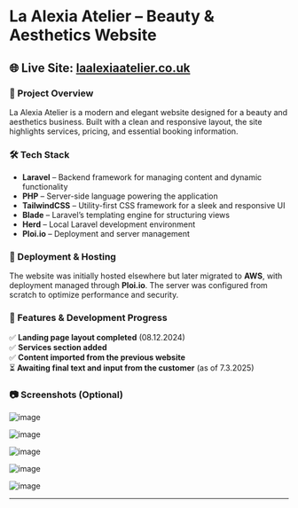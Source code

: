 # La Alexia Atelier – Beauty & Aesthetics Website  

## 🌐 Live Site: [laalexiaatelier.co.uk](https://laalexiaatelier.co.uk/)  

### 📌 Project Overview  
La Alexia Atelier is a modern and elegant website designed for a beauty and aesthetics business. Built with a clean and responsive layout, the site highlights services, pricing, and essential booking information.  

### 🛠️ Tech Stack  
- **Laravel** – Backend framework for managing content and dynamic functionality  
- **PHP** – Server-side language powering the application  
- **TailwindCSS** – Utility-first CSS framework for a sleek and responsive UI  
- **Blade** – Laravel’s templating engine for structuring views  
- **Herd** – Local Laravel development environment  
- **Ploi.io** – Deployment and server management  

### 🚀 Deployment & Hosting  
The website was initially hosted elsewhere but later migrated to **AWS**, with deployment managed through **Ploi.io**. The server was configured from scratch to optimize performance and security.  

### 🔧 Features & Development Progress  
✅ **Landing page layout completed** (08.12.2024)  
✅ **Services section added**  
✅ **Content imported from the previous website**  
⏳ **Awaiting final text and input from the customer** (as of 7.3.2025)  

### 📷 Screenshots (Optional)  
![image](https://github.com/user-attachments/assets/6ab735d7-e924-431e-996e-a81de8998237)

![image](https://github.com/user-attachments/assets/826182e5-d56a-41e6-ad69-63d47df8f471)

![image](https://github.com/user-attachments/assets/6b7dba35-160b-45bd-9470-b5c4caa3962a)

![image](https://github.com/user-attachments/assets/ae178282-e7cb-41c1-9298-1e2409f702bb)

![image](https://github.com/user-attachments/assets/71aaa4af-2acf-4336-8b77-00c31cd32acd)


---
